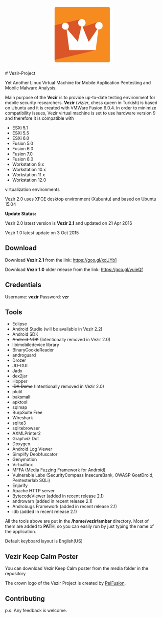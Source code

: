 <p align="center"><img src="/media/VezirCrown.png" width="200"></p>
# Vezir-Project

Yet Another Linux Virtual Machine for Mobile Application Pentesting and Mobile Malware Analysis. 

Main purpose of the **Vezir** is to provide up-to-date testing environment for mobile security researchers. **Vezir** (*vizier*, chess queen in Turkish) is  based on Ubuntu and it is created with VMWare Fusion 6.0.4. In order to minimize compatibility issues, Vezir virtual machine is set to use hardware version 9 and therefore it is compatible with
- ESXi 5.1
- ESXi 5.5
- ESXi 6.0
- Fusion 5.0
- Fusion 6.0
- Fusion 7.0
- Fusion 8.0
- Workstation 9.x
- Workstation 10.x
- Workstation 11.x
- Workstation 12.0

virtualization environments

Vezir 2.0 uses XFCE desktop environment (Xubuntu) and based on Ubuntu 15.04

**Update Status:**  

Vezir 2.0 latest version is **Vezir 2.1** and updated on 21 Apr 2016

Vezir 1.0 latest update on 3 Oct 2015

## Download
Download **Vezir 2.1** from the link: https://goo.gl/xcUYb1

Download **Vezir 1.0** older release from the link: https://goo.gl/yuieQf

## Credentials
Username: **vezir**
Password: **vzr**

## Tools

- Eclipse
- Android Studio (will be available in Vezir 2.2)
- Android SDK
- ~~Android NDK~~ (Intentionally removed in Vezir 2.0)
- libimobiledevice library
- BinaryCookieReader
- androguard
- Drozer
- JD-GUI
- Jadx
- dex2jar
- Hopper
- ~~IDA Demo~~ (Intentionally removed in Vezir 2.0)
- plutil
- baksmali
- apktool
- sqlmap
- BurpSuite Free
- Wireshark
- sqlite3
- sqlitebrowser
- AXMLPrinter2
- Graphviz Dot
- Doxygen
- Android Log Viewer
- Simplify Deobfuscator
- Genymotion
- Virtualbox
- MFFA (Media Fuzzing Framework for Android)
- Vulnerable Labs (SecurityCompass InsecureBank, OWASP GoatDroid, Pentesterlab SQLi)
- Enjarify
- Apache HTTP server
- BytecodeViewer (added in recent release 2.1)
- androwarn (added in recent release 2.1)
- Androbugs Framework (added in recent release 2.1)
- idb (added in recent release 2.1)

All the tools above are put in the <b>/home/vezir/ambar</b> directory. Most of them are added to **PATH**, so you can easily run by just typing the name of the application. 

Default keyboard layout is English(US)

## Vezir Keep Calm Poster
You can download Vezir Keep Calm poster from the media folder in the repository

The crown logo of the Vezir Project is created by [PelFusion](http://www.pelfusion.com/35-new-free-long-shadow-christmas-icons/).

## Contributing
p.s. Any feedback is welcome.
